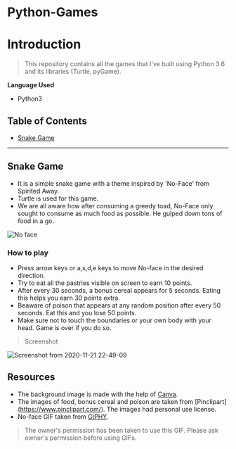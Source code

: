 # Python-Games

# Introduction

> This repository contains all the games that I've built using Python 3.6 and its libraries (Turtle, pyGame).

**Language Used**

- Python3


## Table of Contents

- [Snake Game](#snake-game)


---
## Snake Game

- It is a simple snake game with a theme inspired by 'No-Face' from Spirited Away.
- Turtle is used for this game.
- We are all aware how after consuming a greedy toad, No-Face only sought to consume as much food as possible.
He gulped down tons of food in a go.

![No face](https://user-images.githubusercontent.com/58841158/99882876-86c19380-2c49-11eb-89db-f800bee065eb.gif)

### How to play

- Press arrow keys or a,s,d,e keys to move No-face in the desired direction.
- Try to eat all the pastries visible on screen to earn 10 points.
- After every 30 seconds, a bonus cereal appears for 5 seconds. Eating this helps you earn 30 points extra.
- Beaware of poison that appears at any random position after every 50 seconds. Eat this and you lose 50 points.
- Make sure not to touch the boundaries or your own body with your head. Game is over if you do so.

> Screenshot

![Screenshot from 2020-11-21 22-49-09](https://user-images.githubusercontent.com/58841158/99883275-6c3ce980-2c4c-11eb-807e-05d0baa25c47.png)



## Resources

- The background image is made with the help of [Canva](https://www.canva.com/en_in/app/).
- The images of food, bonus cereal and poison are taken from [Pinclipart] (https://www.pinclipart.com/). The images had personal use license.
- No-face GIF taken from [GIPHY](https://giphy.com/stickers/no-face-capivarinha-sem-QVaEaiISlURpo3zFhj).
> The owner's permission has been taken to use this GIF. Please ask owner's permission before using GIFs. 
